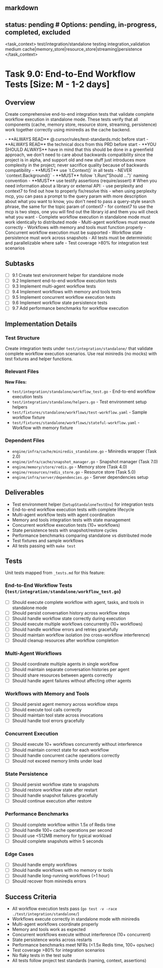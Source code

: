 ## markdown

## status: pending # Options: pending, in-progress, completed, excluded

<task_context>
<domain>test/integration/standalone</domain>
<type>testing</type>
<scope>integration_validation</scope>
<complexity>medium</complexity>
<dependencies>cache|memory_store|resource_store|streaming|persistence</dependencies>
</task_context>

# Task 9.0: End-to-End Workflow Tests [Size: M - 1-2 days]

## Overview

Create comprehensive end-to-end integration tests that validate complete workflow execution in standalone mode. These tests verify that all components (cache, memory store, resource store, streaming, persistence) work together correctly using miniredis as the cache backend.

<critical>
- **ALWAYS READ** @.cursor/rules/test-standards.mdc before start
- **ALWAYS READ** the technical docs from this PRD before start
- **YOU SHOULD ALWAYS** have in mind that this should be done in a greenfield approach, we don't need to care about backwards compatibility since the project is in alpha, and support old and new stuff just introduces more complexity in the project; never sacrifice quality because of backwards compatibility
- **MUST** use `t.Context()` in all tests - NEVER `context.Background()`
- **MUST** follow `t.Run("Should ...")` naming convention
- **MUST** use testify assertions (require/assert)
</critical>

<research>
# When you need information about a library or external API:
- use perplexity and context7 to find out how to properly fix/resolve this
- when using perplexity mcp, you can pass a prompt to the query param with more description about what you want to know, you don't need to pass a query-style search phrase, the same for the topic param of context7
- for context7 to use the mcp is two steps, one you will find out the library id and them you will check what you want
</research>

<requirements>
- Complete workflow execution in standalone mode must work identically to distributed mode
- Multi-agent workflows must execute correctly
- Workflows with memory and tools must function properly
- Concurrent workflow execution must be supported
- Workflow state persistence must work across snapshots
- All tests must be deterministic and parallelizable where safe
- Test coverage >80% for integration test scenarios
</requirements>

## Subtasks

- [ ] 9.1 Create test environment helper for standalone mode
- [ ] 9.2 Implement end-to-end workflow execution tests
- [ ] 9.3 Implement multi-agent workflow tests
- [ ] 9.4 Implement workflows with memory and tools tests
- [ ] 9.5 Implement concurrent workflow execution tests
- [ ] 9.6 Implement workflow state persistence tests
- [ ] 9.7 Add performance benchmarks for workflow execution

## Implementation Details

### Test Structure

Create integration tests under `test/integration/standalone/` that validate complete workflow execution scenarios. Use real miniredis (no mocks) with test fixtures and helper functions.

### Relevant Files

**New Files:**
- `test/integration/standalone/workflow_test.go` - End-to-end workflow execution tests
- `test/integration/standalone/helpers.go` - Test environment setup helpers
- `test/fixtures/standalone/workflows/test-workflow.yaml` - Sample workflow fixture
- `test/fixtures/standalone/workflows/stateful-workflow.yaml` - Workflow with memory fixture

### Dependent Files

- `engine/infra/cache/miniredis_standalone.go` - Miniredis wrapper (Task 2.0)
- `engine/infra/cache/snapshot_manager.go` - Snapshot manager (Task 7.0)
- `engine/memory/store/redis.go` - Memory store (Task 4.0)
- `engine/resources/redis_store.go` - Resource store (Task 5.0)
- `engine/infra/server/dependencies.go` - Server dependencies setup

## Deliverables

- Test environment helper (`SetupStandaloneTestEnv`) for integration tests
- End-to-end workflow execution tests with complete lifecycle
- Multi-agent workflow tests with agent coordination
- Memory and tools integration tests with state management
- Concurrent workflow execution tests (10+ workflows)
- State persistence tests with snapshot/restore cycles
- Performance benchmarks comparing standalone vs distributed mode
- Test fixtures and sample workflows
- All tests passing with `make test`

## Tests

Unit tests mapped from `_tests.md` for this feature:

### End-to-End Workflow Tests (`test/integration/standalone/workflow_test.go`)

- [ ] Should execute complete workflow with agent, tasks, and tools in standalone mode
- [ ] Should persist conversation history across workflow steps
- [ ] Should handle workflow state correctly during execution
- [ ] Should execute multiple workflows concurrently (10+ workflows)
- [ ] Should handle workflow errors and retries gracefully
- [ ] Should maintain workflow isolation (no cross-workflow interference)
- [ ] Should cleanup resources after workflow completion

### Multi-Agent Workflows

- [ ] Should coordinate multiple agents in single workflow
- [ ] Should maintain separate conversation histories per agent
- [ ] Should share resources between agents correctly
- [ ] Should handle agent failures without affecting other agents

### Workflows with Memory and Tools

- [ ] Should persist agent memory across workflow steps
- [ ] Should execute tool calls correctly
- [ ] Should maintain tool state across invocations
- [ ] Should handle tool errors gracefully

### Concurrent Execution

- [ ] Should execute 10+ workflows concurrently without interference
- [ ] Should maintain correct state for each workflow
- [ ] Should handle concurrent cache operations correctly
- [ ] Should not exceed memory limits under load

### State Persistence

- [ ] Should persist workflow state to snapshots
- [ ] Should restore workflow state after restart
- [ ] Should handle snapshot failures gracefully
- [ ] Should continue execution after restore

### Performance Benchmarks

- [ ] Should complete workflow within 1.5x of Redis time
- [ ] Should handle 100+ cache operations per second
- [ ] Should use <512MB memory for typical workload
- [ ] Should complete snapshots within 5 seconds

### Edge Cases

- [ ] Should handle empty workflows
- [ ] Should handle workflows with no memory or tools
- [ ] Should handle long-running workflows (>1 hour)
- [ ] Should recover from miniredis errors

## Success Criteria

- All workflow execution tests pass (`go test -v -race ./test/integration/standalone/`)
- Workflows execute correctly in standalone mode with miniredis
- Multi-agent workflows coordinate properly
- Memory and tools work as expected
- Concurrent workflows execute without interference (10+ concurrent)
- State persistence works across restarts
- Performance benchmarks meet NFRs (<1.5x Redis time, 100+ ops/sec)
- Test coverage >80% for integration scenarios
- No flaky tests in the test suite
- All tests follow project test standards (naming, context, assertions)
